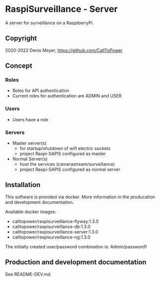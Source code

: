 # RaspiSurveillance - Server

A server for surveillance on a RaspiberryPi.

## Copyright

2020-2022 Denis Meyer, https://github.com/CallToPower

## Concept

### Roles

- Roles for API authentication
- Current roles for authentication are ADMIN and USER

### Users

- Users have a role

### Servers

- Master server(s)
  - for startup/shutdown of wifi electric sockets
  - project Raspi-SAPIS configured as master
- Normal Server(s)
  - host the services (camerastream/surveillance)
  - project Raspi-SAPIS configured as normal server

## Installation

This software is provided via docker. More information in the producation and development documentation.

Available docker images:

- calltopower/raspisurveillance-flyway:1.3.0
- calltopower/raspisurveillance-db:1.3.0
- calltopower/raspisurveillance-server:1.3.0
- calltopower/raspisurveillance-ng:1.3.0

The initially created user/password combination is: Admin/password1

## Production and development documentation

See README-DEV.md.
